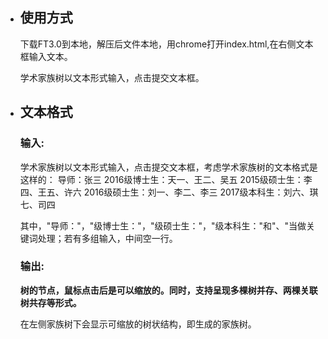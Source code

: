 - ## 使用方式

  下载FT3.0到本地，解压后文件本地，用chrome打开index.html,在右侧文本框输入文本。

  学术家族树以文本形式输入，点击提交文本框。

- ## 文本格式

  ### 输入:

  学术家族树以文本形式输入，点击提交文本框，考虑学术家族树的文本格式是这样的：
  导师：张三
  2016级博士生：天一、王二、吴五
  2015级硕士生：李四、王五、许六
  2016级硕士生：刘一、李二、李三
  2017级本科生：刘六、琪七、司四

  其中，"导师："，"级博士生："，"级硕士生："，"级本科生："和"、"当做关键词处理；若有多组输入，中间空一行。

  ### 输出:

  **树的节点，鼠标点击后是可以缩放的。同时，支持呈现多棵树并存、两棵关联树共存等形式。**

  在左侧家族树下会显示可缩放的树状结构，即生成的家族树。